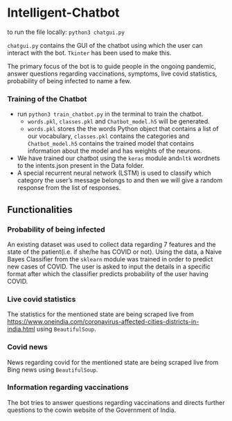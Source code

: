 # Intelligent-Chatbot
to run the file locally: `python3 chatgui.py` 

`chatgui.py` contains the GUI of the chatbot using which the user can interact with the bot. `Tkinter` has been used to make this. 

The primary focus of the bot is to guide people in the ongoing pandemic, answer questions regarding vaccinations, symptoms, live covid statistics, probability of being infected to name a few. 

### Training of the Chatbot
- run `python3 train_chatbot.py` in the terminal to train the chatbot. 
    - `words.pkl`, `classes.pkl` and `Chatbot_model.h5` will be generated.
    - `words.pkl` stores the the words Python object that contains a list of our vocabulary, `classes.pkl` contains the categories and `Chatbot_model.h5` contains the trained model that contains information about the model and has weights of the neurons.
- We have trained our chatbot using the `keras` module and`nltk` wordnets to the intents.json present in the Data folder.  
- A special recurrent neural network (LSTM) is used to classify which category the user’s message belongs to and then we will give a random response from the list of responses.

## Functionalities
### Probability of being infected
An existing dataset was used to collect data regarding 7 features and the state of the patient(i.e. if she/he has COVID or not). Using the data, a Naive Bayes Classifier from the `sklearn` module was trained in order to predict new cases of COVID. The user is asked to input the details in a specific format after which the classifier predicts probability of the user having COVID.

### Live covid statistics
The statistics for the mentioned state are being scraped live from https://www.oneindia.com/coronavirus-affected-cities-districts-in-india.html using `BeautifulSoup`.

### Covid news
News regarding covid for the mentioned state are being scraped live from Bing news using `BeautifulSoup`.

### Information regarding vaccinations 
The bot tries to answer questions regarding vaccinations and directs further questions to the cowin website of the Government of India. 
